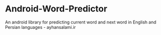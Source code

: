 # Android-Word-Predictor
An android library for predicting current word and next word in English and Persian languages - ayhansalami.ir
